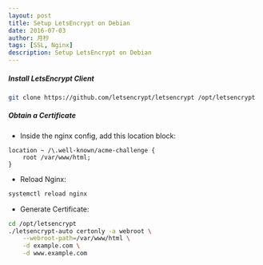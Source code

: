 ```yaml
---
layout: post
title: Setup LetsEncrypt on Debian
date: 2016-07-03
author: 月杪
tags: [SSL, Nginx]
description: Setup LetsEncrypt on Debian
---
```


##### Install LetsEncrypt Client
```bash
git clone https://github.com/letsencrypt/letsencrypt /opt/letsencrypt
```
##### Obtain a Certificate
* Inside the nginx config, add this location block:

```nginx
location ~ /\.well-known/acme-challenge {
    root /var/www/html;
}
```
* Reload Nginx:

```bash
systemctl reload nginx
```
* Generate Certificate:

```bash
cd /opt/letsencrypt
./letsencrypt-auto certonly -a webroot \
    --webroot-path=/var/www/html \
    -d example.com \
    -d www.example.com
```